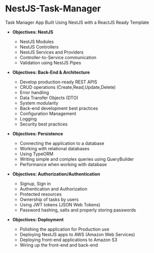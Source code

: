# NestJS-Task-Manager
Task Manager App Built Using NestJS with a ReactJS Ready Template


 - **Objectives: NestJS**
	 - NestJS Modules
	 - NestJS Controllers
	 - NestJS Services and Providers
	 - Controller-to-Service communication
	 - Validation using NestJS Pipes

 - **Objectives: Back-End & Architecture**
	 - Develop production-ready REST APIS
	 - CRUD operations (Create,Read,Update,Delete)
	 - Error handling
	 - Data Transfer Objects (DTO)
	 - System modularity
	 - Back-end development best practices
	 - Configuration Management
	 - Logging
	 - Security best practices

 - **Objectives: Persistence**
	 -	Connecting the application to a database
	 -	Working with relational databases
	 -	Using TypeORM
	 -	Writing simple and complex queries using QueryBuilder
	 -	Performance when working with database

 - **Objectives: Authorization/Authentication**
	 - Signup, Sign in
	 - Authentication and Authorization
	 - Protected resources
	 - Ownership of tasks by users 
	 - Using JWT tokens (JSON Web Tokens)
	 -  Password hashing, salts and properly storing passwords

 - **Objectives: Deployment**
	 - Polishing the application for Production use
	 - Deploying NestJS apps to AWS (Amazon Web Services)
	 - Deploying front-end applications to Amazon S3
	 - Wiring up the front-end and back-end


